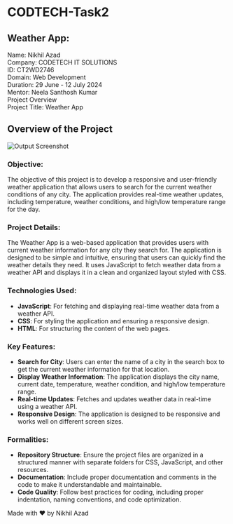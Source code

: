# CODTECH-Task2

## Weather App:

Name: Nikhil Azad <br> 
Company: CODETECH IT SOLUTIONS <br> 
ID: CT2WD2746 <br> 
Domain: Web Development <br> 
Duration: 29 June - 12 July 2024 <br> 
Mentor: Neela Santhosh Kumar <br> 
Project Overview  <br>
Project Title: Weather App <br> 

## Overview of the Project
![Output Screenshot](https://github.com/nikhilazad1/CODTECH-Task2/assets/158045459/8cd92d4b-0c8e-4051-85e6-36bbd5dd5fe4)


### Objective:

The objective of this project is to develop a responsive and user-friendly weather application that allows users to search for the current weather conditions of any city. The application provides real-time weather updates, including temperature, weather conditions, and high/low temperature range for the day.

### Project Details:

The Weather App is a web-based application that provides users with current weather information for any city they search for. The application is designed to be simple and intuitive, ensuring that users can quickly find the weather details they need. It uses JavaScript to fetch weather data from a weather API and displays it in a clean and organized layout styled with CSS.

### Technologies Used:

- **JavaScript**: For fetching and displaying real-time weather data from a weather API.
- **CSS**: For styling the application and ensuring a responsive design.
- **HTML**: For structuring the content of the web pages.

### Key Features:

- **Search for City**: Users can enter the name of a city in the search box to get the current weather information for  that location.
- **Display Weather Information**: The application displays the city name, current date, temperature, weather    condition, and high/low temperature range.
- **Real-time Updates**: Fetches and updates weather data in real-time using a weather API.
- **Responsive Design**: The application is designed to be responsive and works well on different screen sizes.


### Formalities:

- **Repository Structure**: Ensure the project files are organized in a structured manner with separate folders for CSS, JavaScript, and other resources.
- **Documentation**: Include proper documentation and comments in the code to make it understandable and maintainable.
- **Code Quality**: Follow best practices for coding, including proper indentation, naming conventions, and code optimization.

Made with ❤️ by Nikhil Azad

